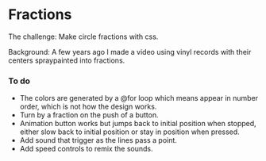 # Fractions

The challenge: Make circle fractions with css.

Background: A few years ago I made a video using vinyl records with their centers spraypainted into fractions.

### To do 

- The colors are generated by a @for loop which means appear in number order, which is not how the design works.
- Turn by a fraction on the push of a button.
- Animation button works but jumps back to initial position when stopped, either slow back to initial position or stay in position when pressed.
- Add sound that trigger as the lines pass a point.
- Add speed controls to remix the sounds.
